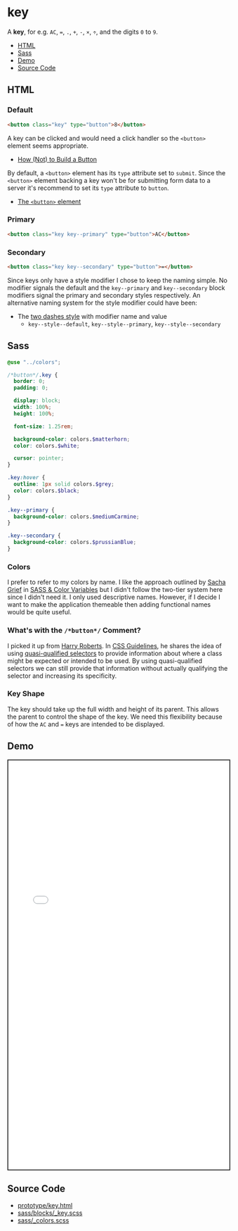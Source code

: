# key

A **key**, for e.g. `AC`, `=`, `.`, `+`, `-`, `×`, `÷`, and the digits `0` to `9`.

- [HTML](#html)
- [Sass](#sass)
- [Demo](#demo)
- [Source Code](#source-code)

## HTML

### Default

```html
<button class="key" type="button">8</button>
```

A key can be clicked and would need a click handler so the `<button>` element seems appropriate.

- [How (Not) to Build a Button](https://benmyers.dev/blog/clickable-divs/)

By default, a `<button>` element has its `type` attribute set to `submit`. Since the `<button>` element backing a key won't be for submitting form data to a server it's recommend to set its `type` attribute to `button`.

- [The `<button>` element](https://developer.mozilla.org/en-US/docs/Web/HTML/Element/button#notes)

### Primary

```html
<button class="key key--primary" type="button">AC</button>
```

### Secondary

```html
<button class="key key--secondary" type="button">=</button>
```

Since keys only have a style modifier I chose to keep the naming simple. No modifier signals the default and the `key--primary` and `key--secondary` block modifiers signal the primary and secondary styles respectively. An alternative naming system for the style modifier could have been:

- The [two dashes style](https://en.bem.info/methodology/naming-convention/#two-dashes-style) with modifier name and value
  - `key--style--default`, `key--style--primary`, `key--style--secondary`

## Sass

```scss
@use "../colors";

/*button*/.key {
  border: 0;
  padding: 0;

  display: block;
  width: 100%;
  height: 100%;

  font-size: 1.25rem;

  background-color: colors.$matterhorn;
  color: colors.$white;

  cursor: pointer;
}

.key:hover {
  outline: 1px solid colors.$grey;
  color: colors.$black;
}

.key--primary {
  background-color: colors.$mediumCarmine;
}

.key--secondary {
  background-color: colors.$prussianBlue;
}
```

### Colors

I prefer to refer to my colors by name. I like the approach outlined by [Sacha Grief](https://sachagreif.com/) in [SASS & Color Variables](https://web.archive.org/web/20161012085308/http://sachagreif.com:80/sass-color-variables/) but I didn't follow the two-tier system here since I didn't need it. I only used descriptive names. However, if I decide I want to make the application themeable then adding functional names would be quite useful.

### What's with the `/*button*/` Comment?

I picked it up from [Harry Roberts](https://csswizardry.com/). In [CSS Guidelines](https://cssguidelin.es/), he shares the idea of using [quasi-qualified selectors](https://cssguidelin.es/#quasi-qualified-selectors) to provide information about where a class might be expected or intended to be used. By using quasi-qualified selectors we can still provide that information without actually qualifying the selector and increasing its specificity.

### Key Shape

The key should take up the full width and height of its parent. This allows the parent to control the shape of the key. We need this flexibility because of how the `AC` and `=` keys are intended to be displayed.

## Demo

<iframe src="./demo/key.html" style="width: 100%; height: 930px; border: 2px solid #333;"></iframe>

## Source Code

- [prototype/key.html](https://github.com/dwayne/elm-calculator/blob/1.0.0/prototype/key.html)
- [sass/blocks/_key.scss](https://github.com/dwayne/elm-calculator/blob/1.0.0/sass/blocks/_key.scss)
- [sass/_colors.scss](https://github.com/dwayne/elm-calculator/blob/1.0.0/sass/_colors.scss)

